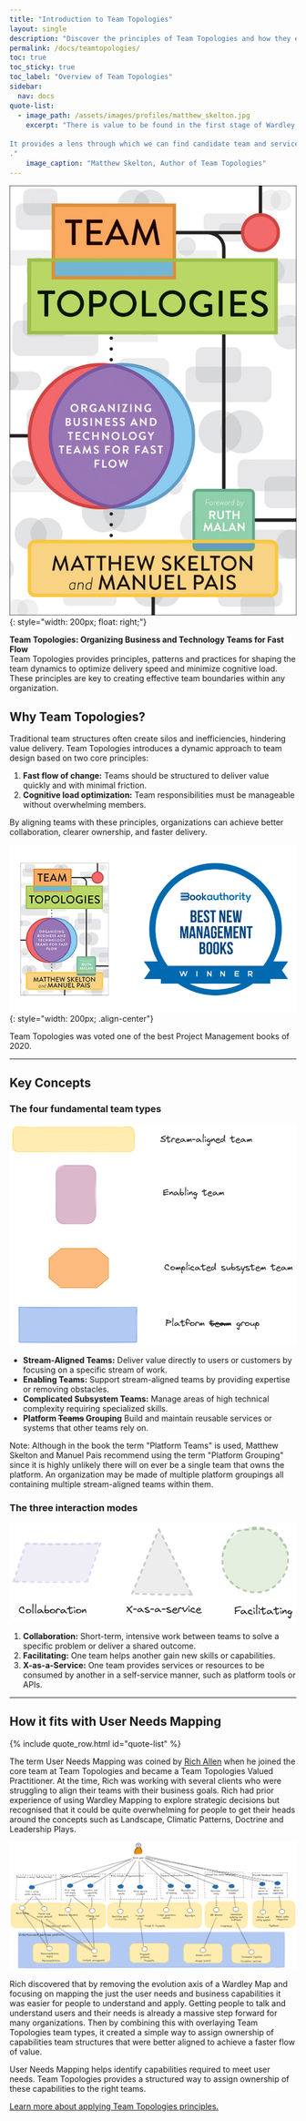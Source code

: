 ```yaml
---
title: "Introduction to Team Topologies"
layout: single
description: "Discover the principles of Team Topologies and how they enhance the User Needs Mapping approach."
permalink: /docs/teamtopologies/
toc: true
toc_sticky: true
toc_label: "Overview of Team Topologies"
sidebar:
  nav: docs
quote-list:
  - image_path: /assets/images/profiles/matthew_skelton.jpg
    excerpt: "There is value to be found in the first stage of Wardley Mapping. 

It provides a lens through which we can find candidate team and service boundaries.
."
    image_caption: "Matthew Skelton, Author of Team Topologies"
---
```


![Team Topologies Overview](/assets/images/teamtopologies/TeamTop_cover_RGB_flat_stroke.jpg){: style="width: 200px; float: right;"}

**Team Topologies: Organizing Business and Technology Teams for Fast Flow**  
Team Topologies provides principles, patterns and practices for shaping the team dynamics to optimize delivery speed and minimize cognitive load. These principles are key to creating effective team boundaries within any organization.

## Why Team Topologies?

Traditional team structures often create silos and inefficiencies, hindering value delivery. Team Topologies introduces a dynamic approach to team design based on two core principles:

1. **Fast flow of change:** Teams should be structured to deliver value quickly and with minimal friction.
2. **Cognitive load optimization:** Team responsibilities must be manageable without overwhelming members.

By aligning teams with these principles, organizations can achieve better collaboration, clearer ownership, and faster delivery.

![Team Topologies Book](/assets/images/teamtopologies/2019-11-29-bookauthority-best-new-management-books-for-2020.png){: style="width: 200px; .align-center"}

Team Topologies was voted one of the best Project Management books of 2020.

---

## Key Concepts

### The four fundamental team types

![The four fundamental team types](/assets/images/teamtopologies/tt-four-team-types.png)

- **Stream-Aligned Teams:** Deliver value directly to users or customers by focusing on a specific stream of work.
- **Enabling Teams:** Support stream-aligned teams by providing expertise or removing obstacles.
- **Complicated Subsystem Teams:** Manage areas of high technical complexity requiring specialized skills.
- **Platform <del>Teams</del> Grouping** Build and maintain reusable services or systems that other teams rely on.

Note: Although in the book the term "Platform Teams" is used, Matthew Skelton and Manuel Pais recommend using the term "Platform Grouping" since it is highly unlikely there will on ever be a single team that owns the platform. An organization may be made of multiple platform groupings all containing multiple stream-aligned teams within them.

### The three interaction modes

![The three interaction modes](/assets/images/teamtopologies/tt-three-interaction-modes.png)

1. **Collaboration:** Short-term, intensive work between teams to solve a specific problem or deliver a shared outcome.
2. **Facilitating:** One team helps another gain new skills or capabilities.
3. **X-as-a-Service:** One team provides services or resources to be consumed by another in a self-service manner, such as platform tools or APIs.

---

## How it fits with User Needs Mapping

{% include quote_row.html id="quote-list" %}

The term User Needs Mapping was coined by [Rich Allen](https://richallen.info) when he joined the core team at Team Topologies and became a Team Topologies Valued Practitioner. At the time, Rich was working with several clients who were struggling to align their teams with their business goals. Rich had prior experience of using Wardley Mapping to explore strategic decisions but recognised that it could be quite overwhelming for people to get their heads around the concepts such as Landscape, Climatic Patterns, Doctrine and Leadership Plays.

![How it fits with User Needs Mapping](/assets/images/Movie-goer-wider-journey-revised-team-overlay.png)

Rich discovered that by removing the evolution axis of a Wardley Map and focusing on mapping the just the user needs and business capabilities it was easier for people to understand and apply. Getting people to talk and understand users and their needs is already a massive step forward for many organizations. Then by combining this with overlaying Team Topologies team types, it created a simple way to assign ownership of capabilities team structures that were better aligned to achieve a faster flow of value.

User Needs Mapping helps identify capabilities required to meet user needs. Team Topologies provides a structured way to assign ownership of these capabilities to the right teams.

[Learn more about applying Team Topologies principles.](/docs/teamtopologies/four-team-types/)
